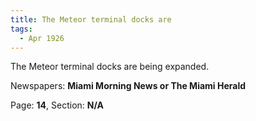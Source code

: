 ```yaml
---  
title: The Meteor terminal docks are  
tags:  
  - Apr 1926  
---  
```

  
The Meteor terminal docks are being expanded.  
  
Newspapers: **Miami Morning News or The Miami Herald**  
  
Page: **14**, Section: **N/A** 
